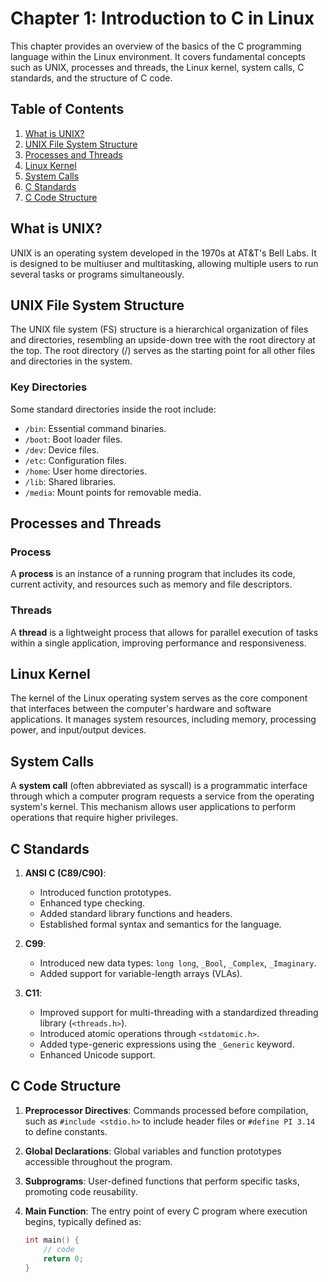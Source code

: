 # Chapter 1: Introduction to C in Linux

This chapter provides an overview of the basics of the C programming language within the Linux environment. It covers fundamental concepts such as UNIX, processes and threads, the Linux kernel, system calls, C standards, and the structure of C code.

## Table of Contents

1. [What is UNIX?](#what-is-unix)
2. [UNIX File System Structure](#unix-file-system-structure)
3. [Processes and Threads](#processes-and-threads)
4. [Linux Kernel](#linux-kernel)
5. [System Calls](#system-calls)
6. [C Standards](#c-standards)
7. [C Code Structure](#c-code-structure)

## What is UNIX?

UNIX is an operating system developed in the 1970s at AT&T's Bell Labs. It is designed to be multiuser and multitasking, allowing multiple users to run several tasks or programs simultaneously.

## UNIX File System Structure

The UNIX file system (FS) structure is a hierarchical organization of files and directories, resembling an upside-down tree with the root directory at the top. The root directory (/) serves as the starting point for all other files and directories in the system.

### Key Directories

Some standard directories inside the root include:
- `/bin`: Essential command binaries.
- `/boot`: Boot loader files.
- `/dev`: Device files.
- `/etc`: Configuration files.
- `/home`: User home directories.
- `/lib`: Shared libraries.
- `/media`: Mount points for removable media.

## Processes and Threads

### Process
A **process** is an instance of a running program that includes its code, current activity, and resources such as memory and file descriptors.

### Threads
A **thread** is a lightweight process that allows for parallel execution of tasks within a single application, improving performance and responsiveness.

## Linux Kernel

The kernel of the Linux operating system serves as the core component that interfaces between the computer's hardware and software applications. It manages system resources, including memory, processing power, and input/output devices.

## System Calls

A **system call** (often abbreviated as syscall) is a programmatic interface through which a computer program requests a service from the operating system's kernel. This mechanism allows user applications to perform operations that require higher privileges.

## C Standards

1. **ANSI C (C89/C90)**:
   - Introduced function prototypes.
   - Enhanced type checking.
   - Added standard library functions and headers.
   - Established formal syntax and semantics for the language.

2. **C99**:
   - Introduced new data types: `long long`, `_Bool`, `_Complex`, `_Imaginary`.
   - Added support for variable-length arrays (VLAs).

3. **C11**:
   - Improved support for multi-threading with a standardized threading library (`<threads.h>`).
   - Introduced atomic operations through `<stdatomic.h>`.
   - Added type-generic expressions using the `_Generic` keyword.
   - Enhanced Unicode support.

## C Code Structure

1. **Preprocessor Directives**: Commands processed before compilation, such as `#include <stdio.h>` to include header files or `#define PI 3.14` to define constants.

2. **Global Declarations**: Global variables and function prototypes accessible throughout the program.

3. **Subprograms**: User-defined functions that perform specific tasks, promoting code reusability.

4. **Main Function**: The entry point of every C program where execution begins, typically defined as:
   ```c
   int main() {
       // code
       return 0;
   }